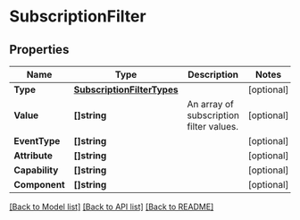 # SubscriptionFilter

## Properties

Name | Type | Description | Notes
------------ | ------------- | ------------- | -------------
**Type** | [**SubscriptionFilterTypes**](SubscriptionFilterTypes.md) |  | [optional] 
**Value** | **[]string** | An array of subscription filter values. | [optional] 
**EventType** | **[]string** |  | [optional] 
**Attribute** | **[]string** |  | [optional] 
**Capability** | **[]string** |  | [optional] 
**Component** | **[]string** |  | [optional] 

[[Back to Model list]](../README.md#documentation-for-models) [[Back to API list]](../README.md#documentation-for-api-endpoints) [[Back to README]](../README.md)


